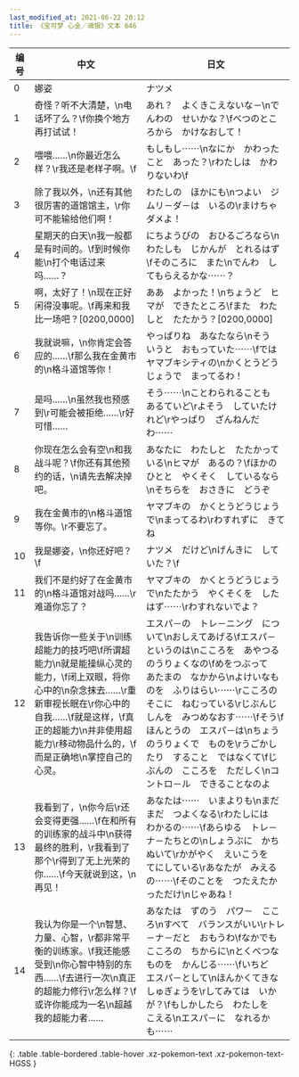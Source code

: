 ```yaml
---
last_modified_at: 2021-06-22 20:12
title: 《宝可梦 心金／魂银》文本 646
---
```

| 编号 | 中文 | 日文 |
| ---- | ---- | ---- |
| 0 | 娜姿 | ナツメ |
| 1 | 奇怪？听不大清楚，\n电话坏了么？\f你换个地方再打试试！ | あれ？　よくきこえないな－\nでんわの　せいかな？\fべつのところから　かけなおして！ |
| 2 | 喂喂……\n你最近怎么样？\r我还是老样子啊。\f | もしもし⋯⋯\nなにか　かわったこと　あった？\rわたしは　かわりないわ\f |
| 3 | 除了我以外，\n还有其他很厉害的道馆馆主，\r你可不能输给他们啊！ | わたしの　ほかにも\nつよい　ジムリ－ダ－は　いるの\rまけちゃ　ダメよ！ |
| 4 | 星期天的白天\n我一般都是有时间的。\f到时候你能\n打个电话过来吗……？ | にちようびの　おひるごろなら\nわたしも　じかんが　とれるはず\fそのころに　また\nでんわ　してもらえるかな⋯⋯？ |
| 5 | 啊，太好了！\n现在正好闲得没事呢。\f再来和我比一场吧？[0200,0000] | ああ　よかった！\nちょうど　ヒマが　できたところ\fまた　わたしと　たたかう？[0200,0000] |
| 6 | 我就说嘛，\n你肯定会答应的……\f那么我在金黄市的\n格斗道馆等你！ | やっぱりね　あなたなら\nそう　いうと　おもっていた⋯⋯\fでは　ヤマブキシティの\nかくとうどうじょうで　まってるわ！ |
| 7 | 是吗……\n虽然我也预感到\r可能会被拒绝……\r好可惜…… | そう⋯⋯\nことわられることも　あるていど\rよそう　していたけれど\rやっぱり　ざんねんだわ⋯⋯ |
| 8 | 你现在怎么会有空\n和我战斗呢？\f你还有其他预约的话，\n请先去解决掉吧。 | あなたに　わたしと　たたかっている\nヒマが　あるの？\fほかのひとと　やくそく　しているなら\nそちらを　おさきに　どうぞ |
| 9 | 我在金黄市的\n格斗道馆等你。\r不要忘了。 | ヤマブキの　かくとうどうじょうで\nまってるわ\rわすれずに　きてね |
| 10 | 我是娜姿，\n你还好吧？\f | ナツメ　だけど\nげんきに　していた？\f |
| 11 | 我们不是约好了在金黄市的\n格斗道馆对战吗……\r难道你忘了？ | ヤマブキの　かくとうどうじょうで\nたたかう　やくそくを　したはず⋯⋯\rわすれないでよ？ |
| 12 | 我告诉你一些关于\n训练超能力的技巧吧\f所谓超能力\n就是能操纵心灵的能力，\f闭上双眼，将你心中的\n杂念抹去……\r重新审视长眠在\r你心中的自我……\f就是这样，\f真正的超能力\n并非使用超能力\r移动物品什么的，\f而是正确地\n掌控自己的心灵。 | エスパ－の　トレ－ニング　について\nおしえてあげる\fエスパ－　というのは\nこころを　あやつる　のうりょくなの\fめをつぶって　あたまの　なかから\nよけいなものを　ふりはらい⋯⋯\rこころの　そこに　ねむっている\rじぶんじしんを　みつめなおす⋯⋯\fそう\fほんとうの　エスパ－は\nちょうのうりょくで　ものを\rうごかしたり　すること　ではなくて\fじぶんの　こころを　ただしく\nコントロ－ル　できることなのよ |
| 13 | 我看到了，\n你今后\r还会变得更强……\f在和所有的训练家的战斗中\n获得最终的胜利，\r我看到了那个\r得到了无上光荣的你……\f今天就说到这，\n再见！ | あなたは⋯⋯　いまよりも\nまだまだ　つよくなる\rわたしには　わかるの⋯⋯\fあらゆる　トレ－ナ－たちとの\nしょうぶに　かちぬいて\rかがやく　えいこうを　てにしている\rあなたが　みえるの⋯⋯\fそのことを　つたえたかっただけ\nじゃあね！ |
| 14 | 我认为你是一个\n智慧、力量、心智，\r都非常平衡的训练家。\f我还能感受到\n你心智中特别的东西……\f去进行一次\n真正的超能力修行\r怎么样？\f或许你能成为一名\n超越我的超能力者…… | あなたは　ずのう　パワ－　こころ\nすべて　バランスがいい\rトレ－ナ－だと　おもうわ\fなかでも　こころの　ちからに\nとくべつなものを　かんじる⋯⋯\fいちど　エスパ－として\nほんかくてきな　しゅぎょうを\rしてみては　いかが？\fもしかしたら　わたしを　こえる\nエスパ－に　なれるかも⋯⋯ |
{: .table .table-bordered .table-hover .xz-pokemon-text .xz-pokemon-text-HGSS }